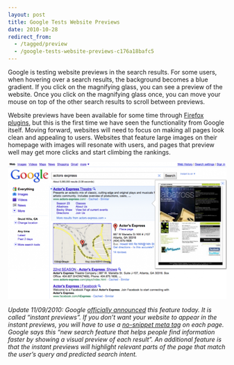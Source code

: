 ```yaml
---
layout: post
title: Google Tests Website Previews
date: 2010-10-28
redirect_from:
  - /tagged/preview
  - /google-tests-website-previews-c176a18bafc5
---
```


Google is testing website previews in the search results. For some users, when hovering over a search results, the background becomes a blue gradient. If you click on the magnifying glass, you can see a preview of the website. Once you click on the magnifying glass once, you can move your mouse on top of the other search results to scroll between previews.

Website previews have been available for some time through [Firefox plugins](https://addons.mozilla.org/en-US/firefox/), but this is the first time we have seen the functionality from Google itself. Moving forward, websites will need to focus on making all pages look clean and appealing to users. Websites that feature large images on their homepage with images will resonate with users, and pages that preview well may get more clicks and start climbing the rankings.

![Google Website Previews Test](/images/google-website-previews-test.png)

*Update 11/09/2010: Google [officially announced](https://webmasters.googleblog.com/2010/11/instant-previews.html) this feature today. It is called “instant previews”. If you don’t want your website to appear in the instant previews, you will have to use a [no-snippet meta tag](https://support.google.com/webmasters/answer/79812?hl=en) on each page. Google says this “new search feature that helps people find information faster by showing a visual preview of each result”. An additional feature is that the instant previews will highlight relevant parts of the page that match the user’s query and predicted search intent.*